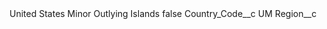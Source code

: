 <?xml version="1.0" encoding="UTF-8"?>
<CustomMetadata xmlns="http://soap.sforce.com/2006/04/metadata" xmlns:xsi="http://www.w3.org/2001/XMLSchema-instance" xmlns:xsd="http://www.w3.org/2001/XMLSchema">
    <label>United States Minor Outlying Islands</label>
    <protected>false</protected>
    <values>
        <field>Country_Code__c</field>
        <value xsi:type="xsd:string">UM</value>
    </values>
    <values>
        <field>Region__c</field>
        <value xsi:nil="true"/>
    </values>
</CustomMetadata>
